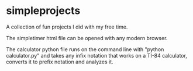 simpleprojects
==============

A collection of fun projects I did with my free time.

The simpletimer html file can be opened with any modern browser.

The calculator python file runs on the command line with "python calculator.py"
and takes any infix notation that works on a TI-84 calculator, converts it to
prefix notation and analyzes it.



